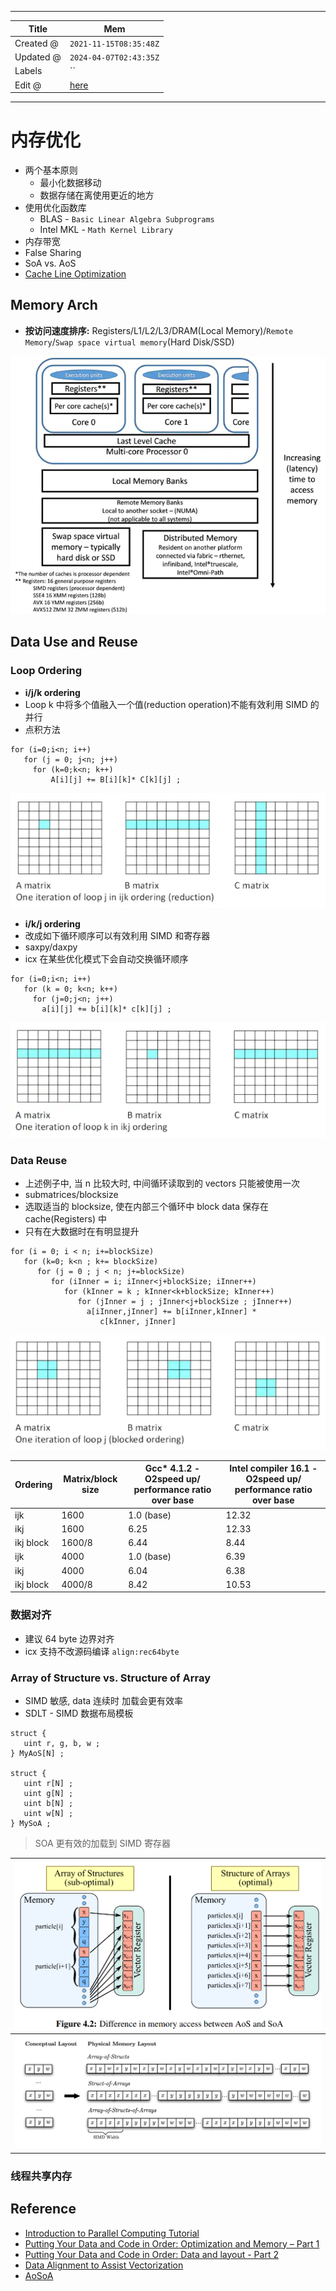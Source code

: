 -----

| Title     | Mem                                               |
| --------- | ------------------------------------------------- |
| Created @ | `2021-11-15T08:35:48Z`                            |
| Updated @ | `2024-04-07T02:43:35Z`                            |
| Labels    | \`\`                                              |
| Edit @    | [here](https://github.com/junxnone/opt/issues/37) |

-----

# 内存优化

  - 两个基本原则
      - 最小化数据移动
      - 数据存储在离使用更近的地方
  - 使用优化函数库
      - BLAS - `Basic Linear Algebra Subprograms`
      - Intel MKL - `Math Kernel Library`
  - 内存带宽
  - False Sharing
  - SoA vs. AoS
  - [Cache Line Optimization](/Cache_Line_Optimization)

## Memory Arch

  - **按访问速度排序:** Registers/L1/L2/L3/DRAM(Local Memory)/`Remote
    Memory`/`Swap space virtual memory`(Hard Disk/SSD)

![image](media/1a9bcc03b7b155603a51c2b2c75cbf8da087f23b.png)

## Data Use and Reuse

### Loop Ordering

  - **i/j/k ordering**
  - Loop k 中将多个值融入一个值(reduction operation)不能有效利用 SIMD 的并行
  - 点积方法

<!-- end list -->

``` 
for (i=0;i<n; i++) 
   for (j = 0; j<n; j++) 
     for (k=0;k<n; k++) 
         A[i][j] += B[i][k]* C[k][j] ;  
```

![image](media/b7c8a68abdf56870bf2dbdb8cebe453613b80040.png)

  - **i/k/j ordering**
  - 改成如下循环顺序可以有效利用 SIMD 和寄存器
  - saxpy/daxpy
  - icx 在某些优化模式下会自动交换循环顺序

<!-- end list -->

    for (i=0;i<n; i++)
       for (k = 0; k<n; k++)
         for (j=0;j<n; j++)
           a[i][j] += b[i][k]* c[k][j] ;

![image](media/0aa19ac8f7703a4acdc530bc8a1ed210e2b1bf56.png)

### Data Reuse

  - 上述例子中, 当 n 比较大时, 中间循环读取到的 vectors 只能被使用一次
  - submatrices/blocksize
  - 选取适当的 blocksize, 使在内部三个循环中 block data 保存在 cache(Registers) 中
  - 只有在大数据时在有明显提升

<!-- end list -->

    for (i = 0; i < n; i+=blockSize)
       for (k=0; k<n ; k+= blockSize)   
          for (j = 0 ; j < n; j+=blockSize)      
             for (iInner = i; iInner<j+blockSize; iInner++)     
                for (kInner = k ; kInner<k+blockSize; kInner++)
                   for (jInner = j ; jInner<j+blockSize ; jInner++)
                     a[iInner,jInner] += b[iInner,kInner] *
                        c[kInner, jInner]

![image](media/f3b52693ab7fc9ee5fe0f43f5e3f1dee943c6fa8.png)

| Ordering  | Matrix/block size | Gcc\* 4.1.2 -O2speed up/ performance ratio over base | Intel compiler 16.1 -O2speed up/ performance ratio over base |
| --------- | ----------------- | ---------------------------------------------------- | ------------------------------------------------------------ |
| ijk       | 1600              | 1.0 (base)                                           | 12.32                                                        |
| ikj       | 1600              | 6.25                                                 | 12.33                                                        |
| ikj block | 1600/8            | 6.44                                                 | 8.44                                                         |
| ijk       | 4000              | 1.0 (base)                                           | 6.39                                                         |
| ikj       | 4000              | 6.04                                                 | 6.38                                                         |
| ikj block | 4000/8            | 8.42                                                 | 10.53                                                        |

### 数据对齐

  - 建议 64 byte 边界对齐
  - icx 支持不改源码编译 `align:rec64byte`

### Array of Structure vs. Structure of Array

  - SIMD 敏感, data 连续时 加载会更有效率
  - SDLT - SIMD 数据布局模板

<!-- end list -->

    struct {
       uint r, g, b, w ; 
    } MyAoS[N] ;

    struct {
       uint r[N] ;
       uint g[N] ;
       uint b[N] ;
       uint w[N] ;
    } MySoA ;

> SOA 更有效的加载到 SIMD 寄存器

| ![image](media/620a2314b2ff0e480504f25ad422ca9189454139.png) |
| ------------------------------------------------------------ |
| ![image](media/cbf44f048dd70b117b0e9b5f36067e8a04fe21bd.png) |

### 线程共享内存

## Reference

  - [Introduction to Parallel Computing
    Tutorial](https://hpc.llnl.gov/training/tutorials/introduction-parallel-computing-tutorial)
  - [Putting Your Data and Code in Order: Optimization and Memory –
    Part 1](https://www.intel.com/content/www/us/en/developer/articles/technical/putting-your-data-and-code-in-order-optimization-and-memory-part-1.html)
  - [Putting Your Data and Code in Order: Data and layout -
    Part 2](https://www.intel.com/content/www/us/en/developer/articles/training/putting-your-data-and-code-in-order-data-and-layout-part-2.html)
  - [Data Alignment to Assist
    Vectorization](https://www.intel.com/content/www/us/en/developer/articles/technical/data-alignment-to-assist-vectorization.html)
  - [AoSoA](https://github.com/ECP-copa/Cabana/wiki/AoSoA)
